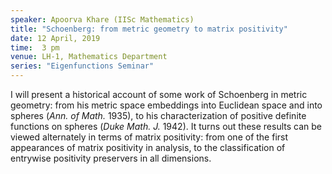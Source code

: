 ```yaml
---
speaker: Apoorva Khare (IISc Mathematics)
title: "Schoenberg: from metric geometry to matrix positivity"
date: 12 April, 2019
time:  3 pm
venue: LH-1, Mathematics Department
series: "Eigenfunctions Seminar"
---
```


I will present a historical account of some work of Schoenberg
in metric geometry: from his metric space embeddings into
Euclidean space and into spheres (_Ann. of Math._ 1935), to his
characterization of positive definite functions on spheres
(_Duke Math. J._ 1942). It turns out these results can be
viewed alternately in terms of matrix positivity: from one of
the first appearances of matrix positivity in analysis, to the
classification of entrywise positivity preservers in all
dimensions.
